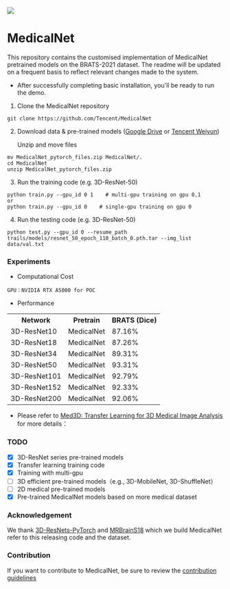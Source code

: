 <img src="images/logo.png" align=mid />


# MedicalNet
This repository contains the customised implementation of MedicalNet pretrained models on the BRATS-2021 dataset. The readme will be updated on a frequent basis to reflect relevant changes made to the system.

- After successfully completing basic installation, you'll be ready to run the demo.
1. Clone the MedicalNet repository
```
git clone https://github.com/Tencent/MedicalNet
```
2. Download data & pre-trained models ([Google Drive](https://drive.google.com/file/d/13tnSvXY7oDIEloNFiGTsjUIYfS3g3BfG/view?usp=sharing) or [Tencent Weiyun](https://share.weiyun.com/55sZyIx))

    Unzip and move files
```
mv MedicalNet_pytorch_files.zip MedicalNet/.
cd MedicalNet
unzip MedicalNet_pytorch_files.zip
```
3. Run the training code (e.g. 3D-ResNet-50)
```
python train.py --gpu_id 0 1    # multi-gpu training on gpu 0,1
or
python train.py --gpu_id 0    # single-gpu training on gpu 0
```
4. Run the testing code (e.g. 3D-ResNet-50)
```
python test.py --gpu_id 0 --resume_path trails/models/resnet_50_epoch_110_batch_0.pth.tar --img_list data/val.txt
```

### Experiments
- Computational Cost 
```
GPU：NVIDIA RTX A5000 for POC
```


- Performance
<table class="dataintable">
<tr>
   <th>Network</th>
   <th>Pretrain</th>
   <th>BRATS (Dice)</th>
</tr>
<tr>
   <td rowspan="2">3D-ResNet10</td>
</tr>
<tr>
    <td>MedicalNet</td>
    <td>87.16%</td>
</tr>
<tr>
   <td rowspan="2">3D-ResNet18</td>
</tr>
<tr>
    <td>MedicalNet</td>
    <td>87.26%</td>
</tr>
<tr>
   <td rowspan="2">3D-ResNet34</td>
</tr>
<tr>
    <td>MedicalNet</td>
    <td>89.31%</td>
</tr>
<tr>
   <td rowspan="2">3D-ResNet50</td>
</tr>
<tr>
    <td>MedicalNet</td>
    <td>93.31%</td>
</tr>
<tr>
   <td rowspan="2">3D-ResNet101</td>
</tr>
<tr>
    <td>MedicalNet</td>
    <td>92.79%</td>
</tr>
<tr>
   <td rowspan="2">3D-ResNet152</td>
</tr>
<tr>
    <td>MedicalNet</td>
    <td>92.33%</td>
</tr>
<tr>
   <td rowspan="2">3D-ResNet200</td>
</tr>
<tr>
    <td>MedicalNet</td>
    <td>92.06%</td>
</tr>
</table>

- Please refer to [Med3D: Transfer Learning for 3D Medical Image Analysis](https://arxiv.org/abs/1904.00625) for more details：

### TODO
- [x] 3D-ResNet series pre-trained models
- [x] Transfer learning training code
- [x] Training with multi-gpu
- [ ] 3D efficient pre-trained models（e.g., 3D-MobileNet, 3D-ShuffleNet）
- [ ] 2D medical pre-trained models
- [x] Pre-trained MedicalNet models based on more medical dataset

### Acknowledgement
We thank [3D-ResNets-PyTorch](https://github.com/kenshohara/3D-ResNets-PyTorch) and [MRBrainS18](https://mrbrains18.isi.uu.nl/) which we build MedicalNet refer to this releasing code and the dataset.

### Contribution
If you want to contribute to MedicalNet, be sure to review the [contribution guidelines](https://github.com/Tencent/MedicalNet/blob/master/CONTRIBUTING.md)
